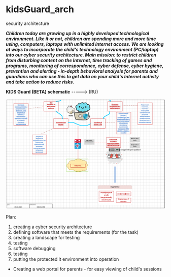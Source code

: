 # kidsGuard_arch
 security architecture

***Children today are growing up in a highly developed technological environment. Like it or not, children are spending more and more time using, computers, laptops with unlimited internet access. We are looking at ways to incorporate the child's technology environment (PC/laptop) into our cyber security architecture. Main mission: to restrict children from disturbing content on the Internet, time tracking of games and programs, monitoring of correspondence, cyber defense, cyber hygiene, prevention and alerting - in-depth behavioral analysis for parents and guardians who can use this to get data on your child's Internet activity and take action to reduce risks.***

__KIDS Guard (BETA) schematic__ -----> (RU)
<p align="center">
  <img src="https://github.com/kidsguard/kidsGuard_arch/blob/main/png/Temparchguardkids.png" />
</p>


Plan:
1. сreating a cyber security architecture
2. defining software that meets the requirements (for the task)
3. creating a landscape for testing
4. testing
5. software debugging
6. testing
7. putting the protected it environment into operation

- Creating a web portal for parents - for easy viewing of child's sessions
